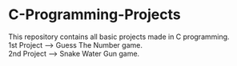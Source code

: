 # C-Programming-Projects
This repository contains all basic projects made in C programming.
<br>
1st Project  --> Guess The Number game.
<br>
2nd Project  --> Snake Water Gun game.